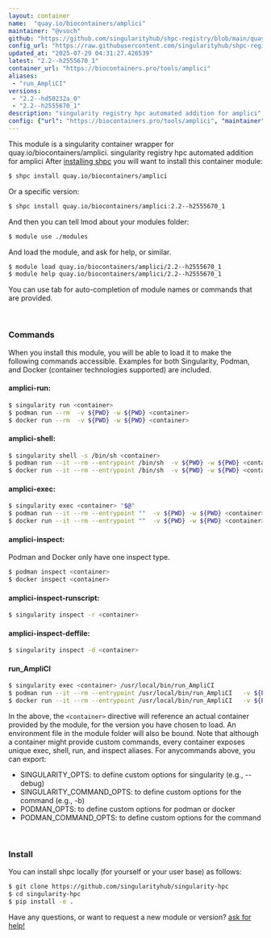 ```yaml
---
layout: container
name:  "quay.io/biocontainers/amplici"
maintainer: "@vsoch"
github: "https://github.com/singularityhub/shpc-registry/blob/main/quay.io/biocontainers/amplici/container.yaml"
config_url: "https://raw.githubusercontent.com/singularityhub/shpc-registry/main/quay.io/biocontainers/amplici/container.yaml"
updated_at: "2025-07-29 04:31:27.426539"
latest: "2.2--h2555670_1"
container_url: "https://biocontainers.pro/tools/amplici"
aliases:
 - "run_AmpliCI"
versions:
 - "2.2--hd50232a_0"
 - "2.2--h2555670_1"
description: "singularity registry hpc automated addition for amplici"
config: {"url": "https://biocontainers.pro/tools/amplici", "maintainer": "@vsoch", "description": "singularity registry hpc automated addition for amplici", "latest": {"2.2--h2555670_1": "sha256:92b7babdd31b9139b57fbc3647a9f8cacca11944d438bb6a7770effed23af907"}, "tags": {"2.2--hd50232a_0": "sha256:e48a24dabce073d0a224eab3c28a208ada53900e1944cec2c1d8c931e97377b0", "2.2--h2555670_1": "sha256:92b7babdd31b9139b57fbc3647a9f8cacca11944d438bb6a7770effed23af907"}, "docker": "quay.io/biocontainers/amplici", "aliases": {"run_AmpliCI": "/usr/local/bin/run_AmpliCI"}}
---
```


This module is a singularity container wrapper for quay.io/biocontainers/amplici.
singularity registry hpc automated addition for amplici
After [installing shpc](#install) you will want to install this container module:


```bash
$ shpc install quay.io/biocontainers/amplici
```

Or a specific version:

```bash
$ shpc install quay.io/biocontainers/amplici:2.2--h2555670_1
```

And then you can tell lmod about your modules folder:

```bash
$ module use ./modules
```

And load the module, and ask for help, or similar.

```bash
$ module load quay.io/biocontainers/amplici/2.2--h2555670_1
$ module help quay.io/biocontainers/amplici/2.2--h2555670_1
```

You can use tab for auto-completion of module names or commands that are provided.

<br>

### Commands

When you install this module, you will be able to load it to make the following commands accessible.
Examples for both Singularity, Podman, and Docker (container technologies supported) are included.

#### amplici-run:

```bash
$ singularity run <container>
$ podman run --rm  -v ${PWD} -w ${PWD} <container>
$ docker run --rm  -v ${PWD} -w ${PWD} <container>
```

#### amplici-shell:

```bash
$ singularity shell -s /bin/sh <container>
$ podman run --it --rm --entrypoint /bin/sh  -v ${PWD} -w ${PWD} <container>
$ docker run --it --rm --entrypoint /bin/sh  -v ${PWD} -w ${PWD} <container>
```

#### amplici-exec:

```bash
$ singularity exec <container> "$@"
$ podman run --it --rm --entrypoint ""  -v ${PWD} -w ${PWD} <container> "$@"
$ docker run --it --rm --entrypoint ""  -v ${PWD} -w ${PWD} <container> "$@"
```

#### amplici-inspect:

Podman and Docker only have one inspect type.

```bash
$ podman inspect <container>
$ docker inspect <container>
```

#### amplici-inspect-runscript:

```bash
$ singularity inspect -r <container>
```

#### amplici-inspect-deffile:

```bash
$ singularity inspect -d <container>
```


#### run_AmpliCI

```bash
$ singularity exec <container> /usr/local/bin/run_AmpliCI
$ podman run --it --rm --entrypoint /usr/local/bin/run_AmpliCI   -v ${PWD} -w ${PWD} <container> -c " $@"
$ docker run --it --rm --entrypoint /usr/local/bin/run_AmpliCI   -v ${PWD} -w ${PWD} <container> -c " $@"
```



In the above, the `<container>` directive will reference an actual container provided
by the module, for the version you have chosen to load. An environment file in the
module folder will also be bound. Note that although a container
might provide custom commands, every container exposes unique exec, shell, run, and
inspect aliases. For anycommands above, you can export:

 - SINGULARITY_OPTS: to define custom options for singularity (e.g., --debug)
 - SINGULARITY_COMMAND_OPTS: to define custom options for the command (e.g., -b)
 - PODMAN_OPTS: to define custom options for podman or docker
 - PODMAN_COMMAND_OPTS: to define custom options for the command

<br>

### Install

You can install shpc locally (for yourself or your user base) as follows:

```bash
$ git clone https://github.com/singularityhub/singularity-hpc
$ cd singularity-hpc
$ pip install -e .
```

Have any questions, or want to request a new module or version? [ask for help!](https://github.com/singularityhub/singularity-hpc/issues)
